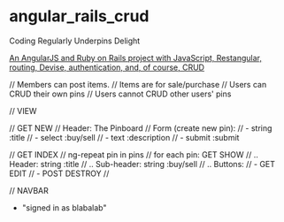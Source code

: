 # angular_rails_crud
Coding Regularly Underpins Delight

[An AngularJS and Ruby on Rails project with JavaScript, Restangular, routing, Devise, authentication, and, of course, CRUD](http://www.vikingcodeschool.com)


// Members can post items.
// Items are for sale/purchase
// Users can CRUD their own pins
// Users cannot CRUD other users' pins

// VIEW

// GET NEW
// Header: The Pinboard
// Form (create new pin):
// - string :title
// - select :buy/sell
// - text :description
// - submit :submit


// GET INDEX
// ng-repeat pin in pins
// for each pin: GET SHOW
// .. Header: string :title
// .. Sub-header: string :buy/sell
// .. Buttons:
// - GET EDIT
// - POST DESTROY
//

// NAVBAR
- "signed in as blabalab"
